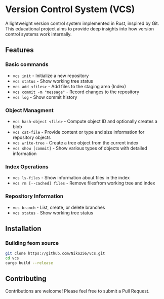 # Version Control System (VCS)

A lightweight version control system implemented in Rust, inspired by Git. This educational project aims to provide deep insights into how version control systems work internally.

## Features

### Basic commands
- `vcs init` - Initialize a new repository
- `vcs status` - Show working tree status
- `vcs add <files>` - Add files to the staging area (Index)
- `vcs commit -m "message"` - Record changes to the repository
- `vcs log` - Show commit history

### Object Managment
- `vcs hash-object <file>` - Compute object ID and optionally creates a blob
- `vcs cat-file` - Provide content or type and size information for repository objects
- `vcs write-tree` - Create a tree object from the current index
- `vcs show [commit]` - Show various types of objects with detailed information

### Index Operations
- `vcs ls-files` - Show information about files in the index
- `vcs rm [--cached] files` - Remove filesfrom working tree and index

### Repository Information
- `vcs branch` - List, create, or delete branches
- `vcs status` - Show working tree status

## Installation

### Building feom source
```bash
git clone https://github.com/Niko256/vcs.git
cd vcs
cargo build --release
```

## Contributing
Contributions are welcome! Please feel free to submit a Pull Request.
